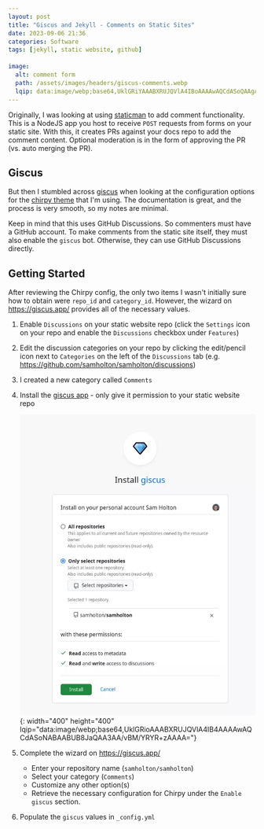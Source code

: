 ```yaml
---
layout: post
title: "Giscus and Jekyll - Comments on Static Sites"
date: 2023-09-06 21:36
categories: Software
tags: [jekyll, static website, github]

image:
  alt: comment form
  path: /assets/images/headers/giscus-comments.webp
  lqip: data:image/webp;base64,UklGRiYAAABXRUJQVlA4IBoAAAAwAQCdASoQAAgABUB8JaQAA3AA/vB8JAAAAA==
---
```


Originally, I was looking at using [staticman](https://github.com/eduardoboucas/staticman) to add comment functionality. This is a NodeJS app you host to receive `POST` requests from forms on your static site. With this, it creates PRs against your docs repo to add the comment content. Optional moderation is in the form of approving the PR (vs. auto merging the PR).

## Giscus

But then I stumbled across [giscus](https://github.com/giscus/giscus) when looking at the configuration options for the [chirpy theme](https://github.com/cotes2020/jekyll-theme-chirpy) that I'm using. The documentation is great, and the process is very smooth, so my notes are minimal.

Keep in mind that this uses GitHub Discussions. So commenters must have a GitHub account. To make comments from the static site itself, they must also enable the `giscus` bot. Otherwise, they can use GitHub Discussions directly.

## Getting Started

After reviewing the Chirpy config, the only two items I wasn't initially sure how to obtain were `repo_id` and `category_id`. However, the wizard on <https://giscus.app/> provides all of the necessary values.

1. Enable `Discussions` on your static website repo (click the `Settings` icon on your repo and enable the `Discussions` checkbox under `Features`)

1. Edit the discussion categories on your repo by clicking the edit/pencil icon next to `Categories` on the left of the `Discussions` tab (e.g. <https://github.com/samholton/samholton/discussions>)

1. I created a new category called `Comments`

1. Install the [giscus app](https://github.com/apps/giscus) - only give it permission to your static website repo

    ![giscus app install](/assets/images/posts/giscus-app-install.webp){: width="400" height="400" lqip="data:image/webp;base64,UklGRioAAABXRUJQVlA4IB4AAAAwAQCdASoNABAABUB8JaQAA3AA/vBM/YRYR+zAAAA="}

1. Complete the wizard on <https://giscus.app/>

    * Enter your repository name (`samholton/samholton`)
    * Select your category (`Comments`)
    * Customize any other option(s)
    * Retrieve the necessary configuration for Chirpy under the `Enable giscus` section.

1. Populate the `giscus` values in `_config.yml`
